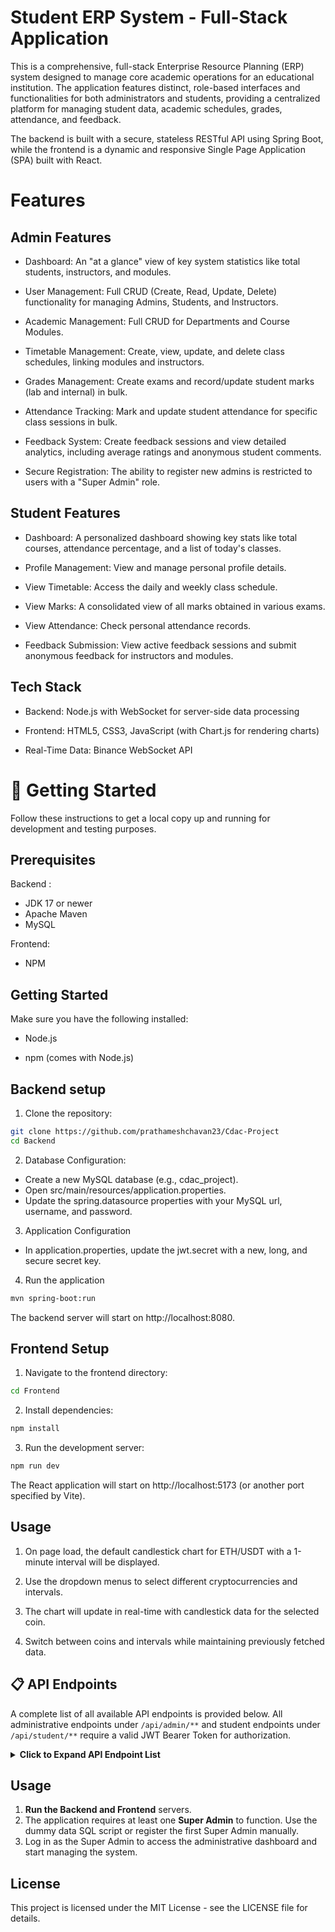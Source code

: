 
# Student ERP System - Full-Stack Application

This is a comprehensive, full-stack Enterprise Resource Planning (ERP) system designed to manage core academic operations for an educational institution. The application features distinct, role-based interfaces and functionalities for both administrators and students, providing a centralized platform for managing student data, academic schedules, grades, attendance, and feedback.

The backend is built with a secure, stateless RESTful API using Spring Boot, while the frontend is a dynamic and responsive Single Page Application (SPA) built with React.






# Features


## Admin Features

- Dashboard: An "at a glance" view of key system statistics like total students, instructors, and modules.

- User Management: Full CRUD (Create, Read, Update, Delete) functionality for managing Admins, Students, and Instructors.

- Academic Management: Full CRUD for Departments and Course Modules.

- Timetable Management: Create, view, update, and delete class schedules, linking modules and instructors.

- Grades Management: Create exams and record/update student marks (lab and internal) in bulk.

- Attendance Tracking: Mark and update student attendance for specific class sessions in bulk.

- Feedback System: Create feedback sessions and view detailed analytics, including average ratings and anonymous student comments.

- Secure Registration: The ability to register new admins is restricted to users with a "Super Admin" role.

## Student Features

- Dashboard: A personalized dashboard showing key stats like total courses, attendance percentage, and a list of today's classes.

- Profile Management: View and manage personal profile details.

- View Timetable: Access the daily and weekly class schedule.

- View Marks: A consolidated view of all marks obtained in various exams.

- View Attendance: Check personal attendance records.

- Feedback Submission: View active feedback sessions and submit anonymous feedback for instructors and modules.
## Tech Stack

- Backend: Node.js with WebSocket for server-side data processing

- Frontend: HTML5, CSS3, JavaScript (with Chart.js for rendering charts)

- Real-Time Data: Binance WebSocket API

# 🚀 Getting Started

Follow these instructions to get a local copy up and running for development and testing purposes.

## Prerequisites

Backend :
   - JDK 17 or newer
   - Apache Maven
   - MySQL 
 
Frontend:
   - NPM
   

## Getting Started

Make sure you have the following installed:

- Node.js

- npm (comes with Node.js)



## Backend setup 

1. Clone the repository:

```bash
git clone https://github.com/prathameshchavan23/Cdac-Project
cd Backend
```

2. Database Configuration:

 - Create a new MySQL database (e.g., cdac_project).
 - Open src/main/resources/application.properties.
 - Update the spring.datasource properties with your MySQL url, username, and password.
 
3. Application Configuration

- In application.properties, update the jwt.secret with a new, long, and secure secret key.

4. Run the application

```bash
mvn spring-boot:run
```
The backend server will start on http://localhost:8080.


## Frontend Setup

1. Navigate to the frontend directory:

```bash
cd Frontend
```

2. Install dependencies:

```bash
npm install
```

3. Run the development server:

```bash
npm run dev
```
The React application will start on http://localhost:5173 (or another port specified by Vite).
## Usage

1. On page load, the default candlestick chart for ETH/USDT with a 1-minute interval will be displayed.

2. Use the dropdown menus to select different cryptocurrencies and intervals.

3. The chart will update in real-time with candlestick data for the selected coin.

4. Switch between coins and intervals while maintaining previously fetched data.


## 📋 API Endpoints

A complete list of all available API endpoints is provided below. All administrative endpoints under `/api/admin/**` and student endpoints under `/api/student/**` require a valid JWT Bearer Token for authorization.

<details>
<summary><strong>Click to Expand API Endpoint List</strong></summary>

### Authentication

| HTTP Method | URL Path                 | Description                                      |
| :---------- | :----------------------- | :----------------------------------------------- |
| `POST`      | `/api/auth/register/admin` | (Super Admin Only) Registers a new administrator. |
| `POST`      | `/api/auth/login`          | Logs in a user and returns a JWT.                |

### Admin Management

| HTTP Method | URL Path               | Description                       |
| :---------- | :--------------------- | :-------------------------------- |
| `GET`       | `/api/admin/admins`      | Gets a list of all administrators. |
| `GET`       | `/api/admin/admins/{id}` | Gets a single administrator.      |
| `PUT`       | `/api/admin/admins/{id}` | Updates an administrator.         |
| `DELETE`    | `/api/admin/admins/{id}` | Deletes an administrator.         |

*(...and so on for all other features as detailed in the API list previously provided)*

</details>

## Usage

1.  **Run the Backend and Frontend** servers.
2.  The application requires at least one **Super Admin** to function. Use the dummy data SQL script or register the first Super Admin manually.
3.  Log in as the Super Admin to access the administrative dashboard and start managing the system.

## License
This project is licensed under the MIT License - see the LICENSE file for details.


